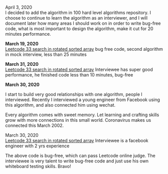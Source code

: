 April 3, 2020<br>
I decided to add the algorithm in 100 hard level algorithms repository. I choose to continue to learn the algorithm as an interviewer, and I will document later how many areas I should work on in order to write bug-free code, what is most important to design the algorithm, make it cut for 20 minutes performance. 

**March 19, 2020** <br>
[Leetcode 33 search in rotated sorted array](https://gist.github.com/jianminchen/cda9ef8e8d11c8d3259c916f90488c16) bug free code, second algorithm in mock interview, less than 25 minutes<br>

**March 31, 2020**<br>
[Leetcode 33 search in rotated sorted array](https://juliachencoding.blogspot.com/2020/03/case-study-search-in-rotated-sorted_4.html) Interviewee has super good performance, he finished code less than 10 minutes, bug-free<br>


**March 30, 2020**<br>

I start to build very good relationships with one algorithm, people I interviewed. Recently I interviewed a young engineer from Facebook using this algorithm, and also connected him using wechat. <br>

Every algorithm comes with sweet memory. Let learning and crafting skills grow with more connections in this small world. Coronavirus makes us connected this March 2002. <br>

March 30, 2020<br>
[Leetcode 33 search in rotated sorted array](http://juliachencoding.blogspot.com/2020/03/case-study-search-in-rotated-sorted_31.html) Interviewee is a facebook engineer with 2 yrs experience<br>

The above code is bug-free, which can pass Leetcode online judge. The interviewee is very talent to write bug-free code and just use his own whiteboard testing skills. Bravo!<br>






